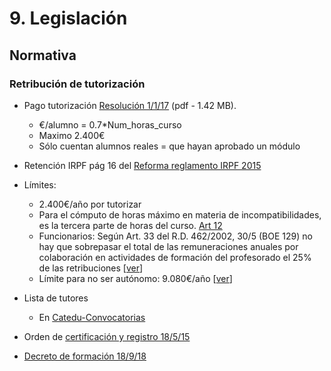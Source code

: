 
# 9. Legislación

## Normativa

### Retribución de tutorización

* Pago tutorización [Resolución 1/1/17](https://drive.google.com/open?id=0B8DUIrelUGyeRmxQQUdsYzMtdWM) (pdf - 1.42 MB).

    * €/alumno = 0.7*Num_horas_curso
    * Maximo 2.400€ 
    * Sólo cuentan alumnos reales = que hayan aprobado un módulo

* Retención IRPF pág 16 del [Reforma reglamento IRPF 2015](http://www.agenciatributaria.es/static_files/AEAT/Contenidos_Comunes/La_Agencia_Tributaria/Informacion_institucional/Campanias/IRPF_permanente/Novedades_2015/Reforma_Reglamento_IRPF_RD_633_2015.pdf)

* Límites:
    * 2.400€/año por tutorizar
    * Para el cómputo de horas máximo en materia de incompatibilidades, es la tercera parte de horas del curso. [Art 12](http://aularagon.catedu.es/materialesaularagon2013/cursotut/cursotut3/2017-1-1-Resolucion_pagos_ponentes.pdf)
    * Funcionarios: Según Art. 33 del R.D. 462/2002, 30/5 (BOE 129) no hay que sobrepasar el total de las remuneraciones anuales por colaboración en actividades de formación del profesorado el 25% de las retribuciones [[ver](http://www.boe.es/buscar/doc.php?id=BOE-A-2002-10337)]
    * Límite para no ser autónomo: 9.080€/año [[ver](http://www.elmundo.es/economia/2015/09/20/55f9aad3e2704e7b0f8b45ad.html)]

* Lista de tutores
    * En [Catedu-Convocatorias](http://catedu.es/webcatedu/index.php/convocatorias)

* Orden de [certificación y registro 18/5/15](http://www.educaragon.org/FILES/orden%20CERIFICACION%20Y%20REGISTRO.pdf)
* [Decreto de formación 18/9/18](http://www.educaragon.org/FILES/Decreto%20166%20(BOA%201-10-18)de%20Formaci%C3%B3n%20del%20Profesorado.pdf)